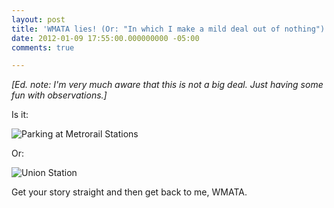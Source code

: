 ```yaml
---
layout: post
title: 'WMATA lies! (Or: "In which I make a mild deal out of nothing")'
date: 2012-01-09 17:55:00.000000000 -05:00
comments: true

---
```

*[Ed. note: I'm very much aware that this is not a big deal. Just having some fun with observations.]*

Is it:

![Parking at Metrorail Stations]({{site.post-images}}//2012-01-08_wmata1.png)

Or:

![Union Station]({{site.post-images}}//2012-01-08_wmata2.png)

Get your story straight and then get back to me, WMATA.
